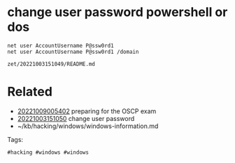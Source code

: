 # change user password powershell or dos
```
net user AccountUsername P@ssw0rd1
net user AccountUsername P@ssw0rd1 /domain
```

` zet/20221003151049/README.md `

# Related

- [20221009005402](/zet/20221009005402/README.md) preparing for the OSCP exam
- [20221003151050](/zet/20221003151050/README.md) change user password
- ~/kb/hacking/windows/windows-information.md

Tags:

    #hacking #windows #windows 
